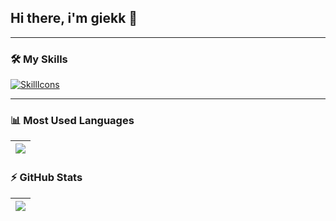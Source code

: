 ## Hi there, i'm giekk 👋

---

### 🛠 My Skills

[![SkillIcons](https://skillicons.dev/icons?i=c,cpp,py,java,html,css,php,js,linux,git,mysql,qt&perline=4)](https://skillicons.dev)<br/>

---
### 📊 Most Used Languages  

| <a href="https://github.com/anuraghazra/github-readme-stats"><img src="https://github-readme-stats.vercel.app/api/top-langs/?username=giekk&layout=compact&theme=radical&hide_border=true" /></a> |
|-----|

### ⚡ GitHub Stats  
| <a href="https://github.com/anuraghazra/github-readme-stats"><img src="https://github-readme-stats.vercel.app/api?username=giekk&show_icons=true&theme=radical&hide_border=true" /></a> |
|-----|
<!--![GitHub Stats](https://github-readme-stats.vercel.app/api?username=giekk&show_icons=true&theme=radical) -->

<!--
**giekk/giekk** is a ✨ _special_ ✨ repository because its `README.md` (this file) appears on your GitHub profile.

Here are some ideas to get you started:

- 🔭 I’m currently working on ...
- 🌱 I’m currently learning ...
- 👯 I’m looking to collaborate on ...
- 🤔 I’m looking for help with ...
- 💬 Ask me about ...
- 📫 How to reach me: ...
- 😄 Pronouns: ...
- ⚡ Fun fact: ...
-->
